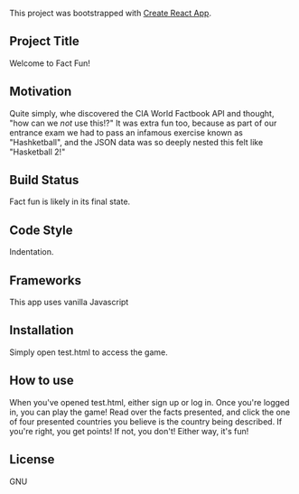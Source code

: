 This project was bootstrapped with [Create React App](https://github.com/facebook/create-react-app).

## Project Title

Welcome to Fact Fun!

## Motivation
Quite simply, whe discovered the CIA World Factbook API and thought, "how can we *not* use this!?" It was extra fun too, because as part of our entrance exam we had to pass an infamous exercise known as "Hashketball", and the JSON data was so deeply nested this felt like "Hasketball 2!"

## Build Status
Fact fun is likely in its final state. 

## Code Style
Indentation.

## Frameworks
This app uses vanilla Javascript

## Installation
Simply open test.html to access the game.  

## How to use
When you've opened test.html, either sign up or log in. Once you're logged in, you can play the game! Read over the facts presented, and click the one of four presented countries you believe is the country being described. If you're right, you get points! If not, you don't! Either way, it's fun!

## License
GNU 
